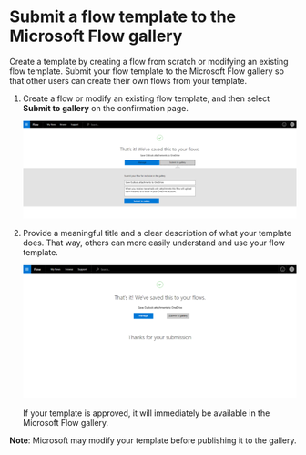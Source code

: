 <properties
    pageTitle="Submit a flow template | Microsoft Flow"
    description="Submit a Microsoft Flow template so that others can use the flow you created."
    services=""
    suite="flow"
    documentationCenter="na"
    authors="sunaysv"
    manager="erikre"
    editor=""
    tags=""/>

<tags
   ms.service="flow"
   ms.devlang="na"
   ms.topic="article"
   ms.tgt_pltfrm="na"
   ms.workload="na"
   ms.date="04/25/2016"
   ms.author="sunayv"/>

# Submit a flow template to the Microsoft Flow gallery #
Create a template by creating a flow from scratch or modifying an existing flow template. Submit your flow template to the Microsoft Flow gallery so that other users can create their own flows from your template.

1. Create a flow or modify an existing flow template, and then select **Submit to gallery** on the confirmation page.

	![Confirmation page](./media/publish-a-template/submit-to-gallery.png)

1. Provide a meaningful title and a clear description of what your template does. That way, others can more easily understand and use your flow template.  

	![Submit your template](./media/publish-a-template/submit-to-gallery-confirmation.png)

	If your template is approved, it will immediately be available in the Microsoft Flow gallery.

**Note**: Microsoft may modify your template before publishing it to the gallery.
